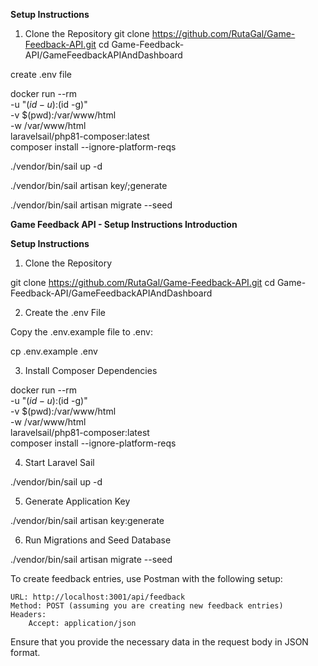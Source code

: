 **Setup Instructions**

1. Clone the Repository
git clone https://github.com/RutaGal/Game-Feedback-API.git
cd Game-Feedback-API/GameFeedbackAPIAndDashboard

create .env file


docker run --rm \
    -u "$(id -u):$(id -g)" \
    -v $(pwd):/var/www/html \
    -w /var/www/html \
    laravelsail/php81-composer:latest \
    composer install --ignore-platform-reqs

./vendor/bin/sail up -d

./vendor/bin/sail artisan key/;generate

./vendor/bin/sail artisan migrate --seed



**Game Feedback API - Setup Instructions
Introduction**

**Setup Instructions**
1. Clone the Repository

git clone https://github.com/RutaGal/Game-Feedback-API.git
cd Game-Feedback-API/GameFeedbackAPIAndDashboard

2. Create the .env File

Copy the .env.example file to .env:

cp .env.example .env

3. Install Composer Dependencies

docker run --rm \
    -u "$(id -u):$(id -g)" \
    -v $(pwd):/var/www/html \
    -w /var/www/html \
    laravelsail/php81-composer:latest \
    composer install --ignore-platform-reqs

4. Start Laravel Sail

./vendor/bin/sail up -d

5. Generate Application Key

./vendor/bin/sail artisan key:generate

6. Run Migrations and Seed Database

./vendor/bin/sail artisan migrate --seed


To create feedback entries, use Postman with the following setup:

    URL: http://localhost:3001/api/feedback
    Method: POST (assuming you are creating new feedback entries)
    Headers:
        Accept: application/json

Ensure that you provide the necessary data in the request body in JSON format.
